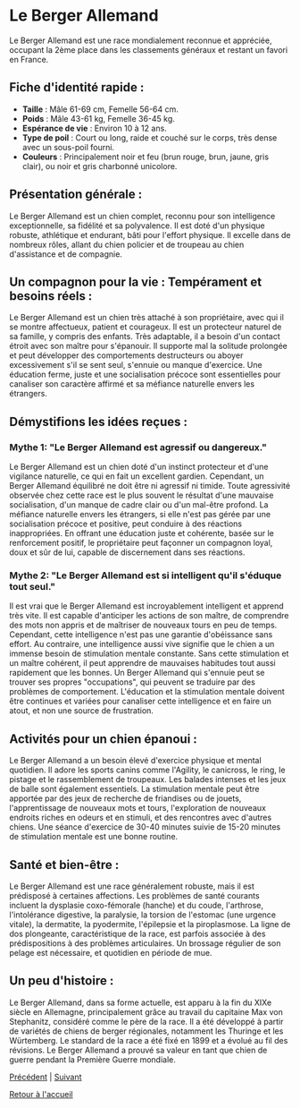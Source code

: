 # Le Berger Allemand

Le Berger Allemand est une race mondialement reconnue et appréciée, occupant la 2ème place dans les classements généraux et restant un favori en France.

## Fiche d'identité rapide :
- **Taille** : Mâle 61-69 cm, Femelle 56-64 cm.
- **Poids** : Mâle 43-61 kg, Femelle 36-45 kg.
- **Espérance de vie** : Environ 10 à 12 ans.
- **Type de poil** : Court ou long, raide et couché sur le corps, très dense avec un sous-poil fourni.
- **Couleurs** : Principalement noir et feu (brun rouge, brun, jaune, gris clair), ou noir et gris charbonné unicolore.

## Présentation générale :
Le Berger Allemand est un chien complet, reconnu pour son intelligence exceptionnelle, sa fidélité et sa polyvalence. Il est doté d'un physique robuste, athlétique et endurant, bâti pour l'effort physique. Il excelle dans de nombreux rôles, allant du chien policier et de troupeau au chien d'assistance et de compagnie.

## Un compagnon pour la vie : Tempérament et besoins réels :
Le Berger Allemand est un chien très attaché à son propriétaire, avec qui il se montre affectueux, patient et courageux. Il est un protecteur naturel de sa famille, y compris des enfants. Très adaptable, il a besoin d'un contact étroit avec son maître pour s'épanouir. Il supporte mal la solitude prolongée et peut développer des comportements destructeurs ou aboyer excessivement s'il se sent seul, s'ennuie ou manque d'exercice. Une éducation ferme, juste et une socialisation précoce sont essentielles pour canaliser son caractère affirmé et sa méfiance naturelle envers les étrangers.

## Démystifions les idées reçues :
### Mythe 1: "Le Berger Allemand est agressif ou dangereux."
Le Berger Allemand est un chien doté d'un instinct protecteur et d'une vigilance naturelle, ce qui en fait un excellent gardien. Cependant, un Berger Allemand équilibré ne doit être ni agressif ni timide. Toute agressivité observée chez cette race est le plus souvent le résultat d'une mauvaise socialisation, d'un manque de cadre clair ou d'un mal-être profond. La méfiance naturelle envers les étrangers, si elle n'est pas gérée par une socialisation précoce et positive, peut conduire à des réactions inappropriées. En offrant une éducation juste et cohérente, basée sur le renforcement positif, le propriétaire peut façonner un compagnon loyal, doux et sûr de lui, capable de discernement dans ses réactions.

### Mythe 2: "Le Berger Allemand est si intelligent qu'il s'éduque tout seul."
Il est vrai que le Berger Allemand est incroyablement intelligent et apprend très vite. Il est capable d'anticiper les actions de son maître, de comprendre des mots non appris et de maîtriser de nouveaux tours en peu de temps. Cependant, cette intelligence n'est pas une garantie d'obéissance sans effort. Au contraire, une intelligence aussi vive signifie que le chien a un immense besoin de stimulation mentale constante. Sans cette stimulation et un maître cohérent, il peut apprendre de mauvaises habitudes tout aussi rapidement que les bonnes. Un Berger Allemand qui s'ennuie peut se trouver ses propres "occupations", qui peuvent se traduire par des problèmes de comportement. L'éducation et la stimulation mentale doivent être continues et variées pour canaliser cette intelligence et en faire un atout, et non une source de frustration.

## Activités pour un chien épanoui :
Le Berger Allemand a un besoin élevé d'exercice physique et mental quotidien. Il adore les sports canins comme l'Agility, le canicross, le ring, le pistage et le rassemblement de troupeaux. Les balades intenses et les jeux de balle sont également essentiels. La stimulation mentale peut être apportée par des jeux de recherche de friandises ou de jouets, l'apprentissage de nouveaux mots et tours, l'exploration de nouveaux endroits riches en odeurs et en stimuli, et des rencontres avec d'autres chiens. Une séance d'exercice de 30-40 minutes suivie de 15-20 minutes de stimulation mentale est une bonne routine.

## Santé et bien-être :
Le Berger Allemand est une race généralement robuste, mais il est prédisposé à certaines affections. Les problèmes de santé courants incluent la dysplasie coxo-fémorale (hanche) et du coude, l'arthrose, l'intolérance digestive, la paralysie, la torsion de l'estomac (une urgence vitale), la dermatite, la pyodermite, l'épilepsie et la piroplasmose. La ligne de dos plongeante, caractéristique de la race, est parfois associée à des prédispositions à des problèmes articulaires. Un brossage régulier de son pelage est nécessaire, et quotidien en période de mue.

## Un peu d'histoire :
Le Berger Allemand, dans sa forme actuelle, est apparu à la fin du XIXe siècle en Allemagne, principalement grâce au travail du capitaine Max von Stephanitz, considéré comme le père de la race. Il a été développé à partir de variétés de chiens de berger régionales, notamment les Thuringe et les Würtemberg. Le standard de la race a été fixé en 1899 et a évolué au fil des révisions. Le Berger Allemand a prouvé sa valeur en tant que chien de guerre pendant la Première Guerre mondiale. 

[Précédent](./1_comprendre_votre_compagnon.md) | [Suivant](./berger_australien.md)

[Retour à l'accueil](../index.md) 